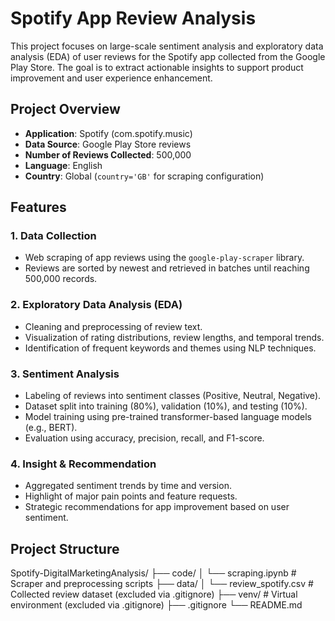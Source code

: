 # Spotify App Review Analysis

This project focuses on large-scale sentiment analysis and exploratory data analysis (EDA) of user reviews for the Spotify app collected from the Google Play Store. The goal is to extract actionable insights to support product improvement and user experience enhancement.

## Project Overview

- **Application**: Spotify (com.spotify.music)
- **Data Source**: Google Play Store reviews
- **Number of Reviews Collected**: 500,000
- **Language**: English
- **Country**: Global (`country='GB'` for scraping configuration)

## Features

### 1. Data Collection
- Web scraping of app reviews using the `google-play-scraper` library.
- Reviews are sorted by newest and retrieved in batches until reaching 500,000 records.

### 2. Exploratory Data Analysis (EDA)
- Cleaning and preprocessing of review text.
- Visualization of rating distributions, review lengths, and temporal trends.
- Identification of frequent keywords and themes using NLP techniques.

### 3. Sentiment Analysis
- Labeling of reviews into sentiment classes (Positive, Neutral, Negative).
- Dataset split into training (80%), validation (10%), and testing (10%).
- Model training using pre-trained transformer-based language models (e.g., BERT).
- Evaluation using accuracy, precision, recall, and F1-score.

### 4. Insight & Recommendation
- Aggregated sentiment trends by time and version.
- Highlight of major pain points and feature requests.
- Strategic recommendations for app improvement based on user sentiment.

## Project Structure
Spotify-DigitalMarketingAnalysis/ 
├── code/ 
│     └── scraping.ipynb # Scraper and preprocessing scripts 
├── data/ 
│     └── review_spotify.csv # Collected review dataset (excluded via .gitignore) 
├── venv/ # Virtual environment (excluded via .gitignore) 
├── .gitignore 
└── README.md
